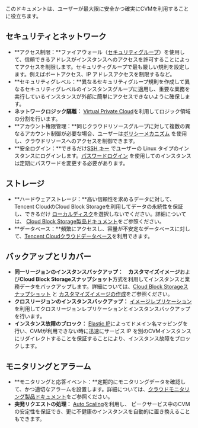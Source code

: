 このドキュメントは、ユーザーが最大限に安全かつ確実にCVMを利用することに役立ちます。

## セキュリティとネットワーク

- **アクセス制限：**ファイアウォール（[セキュリティグループ](https://intl.cloud.tencent.com/document/product/213/12452)）を使用して、信頼できるアドレスがインスタンスへのアクセスを許可することによってアクセスを制限します。セキュリティグループで最も厳しい規則を設定します。例えばポートアクセス、IP アドレスアクセスを制限するなど。
- **セキュリティグレベル：**異なるセキュリティグループ規則を作成して異なるセキュリティグレベルのインスタンスグループに適用し、重要な業務を実行しているインスタンスが外部に簡単にアクセスできないように確保します。
- **ネットワークロジック隔離：** [Virtual Private Cloud](https://intl.cloud.tencent.com/document/product/213/5227)を利用してロジック領域の分割を行います。
- **アカウント権限管理：**同じクラウドリソースグループに対して複数の異なるアカウント制御が必要な場合、ユーザーは[ポリシーメカニズム](https://intl.cloud.tencent.com/document/product/598/10601) を使用し、クラウドリソースへのアクセスを制御できます。
- **安全ログイン：**できるだけ[SSH キー](https://intl.cloud.tencent.com/document/product/213/6092) でユーザーの Linux タイプのインスタンスにログインします。[パスワードログイン](https://intl.cloud.tencent.com/document/product/213/6093) を使用してのインスタンスは定期にパスワードを変更する必要があります。

## ストレージ

- **ハードウェアストレージ：**高い信頼性を求めるデータに対して、Tencent CloudのCloud Block Storageを利用してデータの永続性を保証し、できるだけ [ローカルディスク](https://intl.cloud.tencent.com/document/product/213/5798)を選択しないでください。詳細については、 [Cloud Block Storage製品ドキュメント](https://intl.cloud.tencent.com/document/product/362)をご参照ください。
- **データベース：**頻繁にアクセスし、容量が不安定なデータベースに対して、[Tencent Cloudクラウドデータベース](https://intl.cloud.tencent.com/product/tencentdb-catalog)を利用できます。

## バックアップとリカバー

- **同一リージョンのインスタンスバックアップ：**　**カスタマイズイメージ**および**Cloud Block Storageスナップショット**方式を利用してインスタンスと業務データをバックアップします。詳細については、[Cloud Block Storageスナップショット](https://intl.cloud.tencent.com/document/product/362/5754) と [カスタマイズイメージの作成](https://intl.cloud.tencent.com/document/product/213/4942)をご参照ください。
- **クロスリージョンのインスタンスバックアップ：** [イメージレプリケーション](https://intl.cloud.tencent.com/document/product/213/4943) を利用してクロスリージョンレプリケーションとインスタンスバックアップを行います。
- **インスタンス故障のブロック：** [Elastic IP](https://intl.cloud.tencent.com/document/product/213/5733)によってドメイン名マッピングを行い、CVMが利用できない時に迅速にサービス IP を別のCVMインスタンスにリダイレクトすることを保証することにより、インスタンス故障をブロックします。

## モニタリングとアラーム
- **モニタリングと応答イベント：**定期的にモニタリングデータを確認して、かつ適切なアラームを設置します。詳細については、[クラウドモニタリング製品ドキュメント](https://intl.cloud.tencent.com/document/product/248)をご参照ください。
- **突発リクエストの処理：** [Auto Scaling](https://intl.cloud.tencent.com/document/product/377)を利用し、 ピークサービス中のCVMの安定性を保証でき、更に不健康のインスタンスを自動的に置き換えることもできます。
